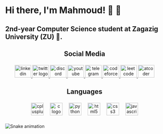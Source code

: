 <h1 align="left">Hi there, I'm Mahmoud! 👋 🚀</h1>

###

<h2 align="left">2nd-year Computer Science student at Zagazig University (ZU) 🏫.</h2>

###

<h2 align="center">Social Media</h2>

###

<div align="center">
  <a href="https://www.linkedin.com/in/mahmoud-elshafei-38699328a/" target="_blank">
    <img src="https://raw.githubusercontent.com/maurodesouza/profile-readme-generator/master/src/assets/icons/social/linkedin/default.svg" width="52" height="40" alt="linkedin logo" />
  </a>
  <a href="https://x.com/Mahmoud66835481" target="_blank">
    <img src="https://raw.githubusercontent.com/maurodesouza/profile-readme-generator/master/src/assets/icons/social/twitter/default.svg" width="52" height="40" alt="twitter logo" />
  </a>
  <a href="https://discord.com/users/834179417651281930" target="_blank">
    <img src="https://raw.githubusercontent.com/maurodesouza/profile-readme-generator/master/src/assets/icons/social/discord/default.svg" width="52" height="40" alt="discord logo" />
  </a>
  <a href="https://www.youtube.com/@mahmoudelshafei2151" target="_blank">
    <img src="https://raw.githubusercontent.com/maurodesouza/profile-readme-generator/master/src/assets/icons/social/youtube/default.svg" width="52" height="40" alt="youtube logo" />
  </a>
  <a href="https://t.me/ShaF3eii" target="_blank">
    <img src="https://raw.githubusercontent.com/maurodesouza/profile-readme-generator/master/src/assets/icons/social/telegram/default.svg" width="52" height="40" alt="telegram logo" />
  </a>
  <a href="https://codeforces.com/profile/YOUR_CODEFORCES_USERNAME" target="_blank">
    <img src="https://upload.wikimedia.org/wikipedia/commons/6/65/Codeforces_logo.svg" width="52" height="40" alt="codeforces logo" />
  </a>
  <a href="https://leetcode.com/YOUR_LEETCODE_USERNAME/" target="_blank">
    <img src="https://upload.wikimedia.org/wikipedia/commons/1/19/LeetCode_logo_black.png" width="52" height="40" alt="leetcode logo" />
  </a>
  <a href="https://atcoder.jp/users/YOUR_ATCODER_USERNAME" target="_blank">
    <img src="https://upload.wikimedia.org/wikipedia/commons/4/4c/AtCoder_logo.png" width="52" height="40" alt="atcoder logo" />
  </a>
</div>

###

<h2 align="center">Languages</h2>

###

<div align="center">
  <img src="https://cdn.jsdelivr.net/gh/devicons/devicon/icons/cplusplus/cplusplus-original.svg" height="40" alt="cplusplus logo" />
  <img width="12" />
  <img src="https://cdn.jsdelivr.net/gh/devicons/devicon/icons/c/c-original.svg" height="40" alt="c logo" />
  <img width="12" />
  <img src="https://cdn.jsdelivr.net/gh/devicons/devicon/icons/python/python-original.svg" height="40" alt="python logo" />
  <img width="12" />
  <img src="https://cdn.jsdelivr.net/gh/devicons/devicon/icons/html5/html5-original.svg" height="40" alt="html5 logo" />
  <img width="12" />
  <img src="https://cdn.jsdelivr.net/gh/devicons/devicon/icons/css3/css3-original.svg" height="40" alt="css3 logo" />
  <img width="12" />
  <img src="https://cdn.jsdelivr.net/gh/devicons/devicon/icons/javascript/javascript-original.svg" height="40" alt="javascript logo" />
</div>

###

<img src="https://raw.githubusercontent.com/shafeii/shafeii/output/snake.svg" alt="Snake animation" />

###

